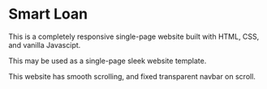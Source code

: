# Smart Loan

This is a completely responsive single-page website built with HTML, CSS, and vanilla Javascipt.

This may be used as a single-page sleek website template.

This website has smooth scrolling, and fixed transparent navbar on scroll. 
